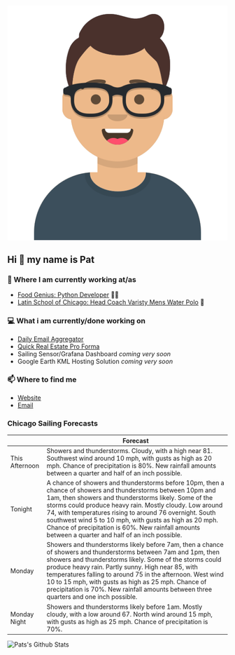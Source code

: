 [![Social banner for p-j-falconer](https://raw.githubusercontent.com/P-J-FALCONER/P-J-FALCONER/master/assets/avataaars.svg)](https://patfalconer.com/)
## Hi :wave: my name is Pat

### 💼 Where I am currently working at/as
- [Food Genius: Python Developer](https://getfoodgenius.com/) 🍔🐍
- [Latin School of Chicago: Head Coach Varisty Mens Water Polo](https://www.latinschool.org/) 🤽


### 💻 What i am currently/done working on
 - [Daily Email Aggregator](https://github.com/P-J-FALCONER/dott_daily_mail)
 - [Quick Real Estate Pro Forma](https://github.com/P-J-FALCONER/henry)
 - Sailing Sensor/Grafana Dashboard *coming very soon*
 - Google Earth KML Hosting Solution *coming very soon*

### 📫 Where to find me
 - [Website](https://patfalconer.com/)
 - [Email](mailto:patrick.j.falconer@gmail.com)


### Chicago Sailing Forecasts
|   | Forecast  |
|---|---|
| This Afternoon | Showers and thunderstorms. Cloudy, with a high near 81. Southwest wind around 10 mph, with gusts as high as 20 mph. Chance of precipitation is 80%. New rainfall amounts between a quarter and half of an inch possible. |
| Tonight | A chance of showers and thunderstorms before 10pm, then a chance of showers and thunderstorms between 10pm and 1am, then showers and thunderstorms likely. Some of the storms could produce heavy rain. Mostly cloudy. Low around 74, with temperatures rising to around 76 overnight. South southwest wind 5 to 10 mph, with gusts as high as 20 mph. Chance of precipitation is 60%. New rainfall amounts between a quarter and half of an inch possible. |
| Monday | Showers and thunderstorms likely before 7am, then a chance of showers and thunderstorms between 7am and 1pm, then showers and thunderstorms likely. Some of the storms could produce heavy rain. Partly sunny. High near 85, with temperatures falling to around 75 in the afternoon. West wind 10 to 15 mph, with gusts as high as 25 mph. Chance of precipitation is 70%. New rainfall amounts between three quarters and one inch possible. |
| Monday Night | Showers and thunderstorms likely before 1am. Mostly cloudy, with a low around 67. North wind around 15 mph, with gusts as high as 25 mph. Chance of precipitation is 70%. |

![Pats's Github Stats](https://github-readme-stats.vercel.app/api?username=p-j-falconer&show_icons=true&theme=radical)
